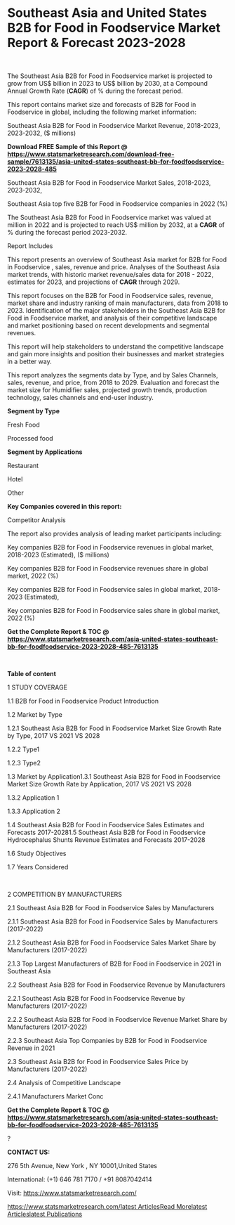 <h1>Southeast Asia and United States B2B for Food in Foodservice Market Report & Forecast 2023-2028</h1><br/><p>The Southeast Asia B2B for Food in Foodservice market is projected to grow from US$ billion in 2023 to US$ billion by 2030, at a Compound Annual Growth Rate (<strong>CAGR</strong>) of % during the forecast period.</p>
 
 
 
 <p>This report contains market size and forecasts of B2B for Food in Foodservice in global, including the following market information:</p>
 
 
 
 <p>Southeast Asia B2B for Food in Foodservice Market Revenue, 2018-2023, 2023-2032, ($ millions)</p>
 
 
 
 <p><strong>Download FREE Sample of this Report @ <a href="https://www.statsmarketresearch.com/download-free-sample/7613135/asia-united-states-southeast-bb-for-foodfoodservice-2023-2028-485">https://www.statsmarketresearch.com/download-free-sample/7613135/asia-united-states-southeast-bb-for-foodfoodservice-2023-2028-485</a></strong></p>
 
 
 
 <p>Southeast Asia B2B for Food in Foodservice Market Sales, 2018-2023, 2023-2032,</p>
 
 
 
 <p>Southeast Asia top five B2B for Food in Foodservice companies in 2022 (%)</p>
 
 
 
 <p>The Southeast Asia B2B for Food in Foodservice market was valued at million in 2022 and is projected to reach US$ million by 2032, at a <strong>CAGR</strong> of % during the forecast period 2023-2032.</p>
 
 
 
 <p>Report Includes</p>
 
 
 
 <p>This report presents an overview of Southeast Asia market for B2B for Food in Foodservice , sales, revenue and price. Analyses of the Southeast Asia market trends, with historic market revenue/sales data for 2018 - 2022, estimates for 2023, and projections of <strong>CAGR</strong> through 2029.</p>
 
 
 
 <p>This report focuses on the B2B for Food in Foodservice sales, revenue, market share and industry ranking of main manufacturers, data from 2018 to 2023. Identification of the major stakeholders in the Southeast Asia B2B for Food in Foodservice market, and analysis of their competitive landscape and market positioning based on recent developments and segmental revenues.</p>
 
 
 
 <p>This report will help stakeholders to understand the competitive landscape and gain more insights and position their businesses and market strategies in a better way.</p>
 
 
 
 <p>This report analyzes the segments data by Type, and by Sales Channels, sales, revenue, and price, from 2018 to 2029. Evaluation and forecast the market size for Humidifier sales, projected growth trends, production technology, sales channels and end-user industry.</p>
 
 
 
 <p><strong>Segment by Type</strong></p>
 
 
 
 <p>Fresh Food</p>
 
 
 
 <p>Processed food</p>
 
 
 
 <p><strong>Segment <strong><strong>by Applications</strong></strong></strong></p>
 
 
 
 <p>Restaurant</p>
 
 
 
 <p>Hotel</p>
 
 
 
 <p>Other</p>
 
 
 
 <p><strong>Key Companies covered in this report:</strong></p>
 
 
 
 <p>Competitor Analysis</p>
 
 
 
 <p>The report also provides analysis of leading market participants including:</p>
 
 
 
 <p>Key companies B2B for Food in Foodservice revenues in global market, 2018-2023 (Estimated), ($ millions)</p>
 
 
 
 <p>Key companies B2B for Food in Foodservice revenues share in global market, 2022 (%)</p>
 
 
 
 <p>Key companies B2B for Food in Foodservice sales in global market, 2018-2023 (Estimated),</p>
 
 
 
 <p>Key companies B2B for Food in Foodservice sales share in global market, 2022 (%)</p>
 
 
 
 <div><b>Get the Complete Report & TOC @ <a href="https://www.statsmarketresearch.com/asia-united-states-southeast-bb-for-foodfoodservice-2023-2028-485-7613135">https://www.statsmarketresearch.com/asia-united-states-southeast-bb-for-foodfoodservice-2023-2028-485-7613135</a></b></div>
 
 
 
 <p><br />
 
 <b>Table of content</b></p>
 
 
 
 <p>1 STUDY COVERAGE<br />
 
 1.1 B2B for Food in Foodservice Product Introduction<br />
 
 1.2 Market by Type<br />
 
 1.2.1 Southeast Asia B2B for Food in Foodservice Market Size Growth Rate by Type, 2017 VS 2021 VS 2028<br />
 
 1.2.2 Type1<br />
 
 1.2.3 Type2<br />
 
 1.3 Market by Application1.3.1 Southeast Asia B2B for Food in Foodservice Market Size Growth Rate by Application, 2017 VS 2021 VS 2028<br />
 
 1.3.2 Application 1<br />
 
 1.3.3 Application 2<br />
 
 1.4 Southeast Asia B2B for Food in Foodservice Sales Estimates and Forecasts 2017-20281.5 Southeast Asia B2B for Food in Foodservice Hydrocephalus Shunts Revenue Estimates and Forecasts 2017-2028<br />
 
 1.6 Study Objectives<br />
 
 1.7 Years Considered<br />
 
 <br />
 
 2 COMPETITION BY MANUFACTURERS<br />
 
 2.1 Southeast Asia B2B for Food in Foodservice Sales by Manufacturers<br />
 
 2.1.1 Southeast Asia B2B for Food in Foodservice Sales by Manufacturers (2017-2022)<br />
 
 2.1.2 Southeast Asia B2B for Food in Foodservice Sales Market Share by Manufacturers (2017-2022)<br />
 
 2.1.3 Top Largest Manufacturers of B2B for Food in Foodservice in 2021 in Southeast Asia<br />
 
 2.2 Southeast Asia B2B for Food in Foodservice Revenue by Manufacturers<br />
 
 2.2.1 Southeast Asia B2B for Food in Foodservice Revenue by Manufacturers (2017-2022)<br />
 
 2.2.2 Southeast Asia B2B for Food in Foodservice Revenue Market Share by Manufacturers (2017-2022)<br />
 
 2.2.3 Southeast Asia Top Companies by B2B for Food in Foodservice Revenue in 2021<br />
 
 2.3 Southeast Asia B2B for Food in Foodservice Sales Price by Manufacturers (2017-2022)<br />
 
 2.4 Analysis of Competitive Landscape<br />
 
 2.4.1 Manufacturers Market Conc</p>
 
 
 
 <div><b>Get the Complete Report & TOC @ <a href="https://www.statsmarketresearch.com/asia-united-states-southeast-bb-for-foodfoodservice-2023-2028-485-7613135">https://www.statsmarketresearch.com/asia-united-states-southeast-bb-for-foodfoodservice-2023-2028-485-7613135</a></b></div>
 
 
 
 <p>? </p>
 
 
 
 <p><b>CONTACT US:</b><br />
 
 276 5th Avenue, New York , NY 10001,United States<br />
 
 International: (+1) 646 781 7170 / +91 8087042414<br />
 
 Visit: <a href="https://www.statsmarketresearch.com/">https://www.statsmarketresearch.com/</a><br />
 
 <a href="https://gyeongbokgung.com">https://www.statsmarketresearch.com/</a><a href="https://hallyeomaritime.com">latest Articles</a><a href="https://jingwansa.com">Read More</a><a href="https://nguoiviet.jp/">latest Articles</a><a href="https://www.intelmarketresearch.com/">latest Publications</a></p>